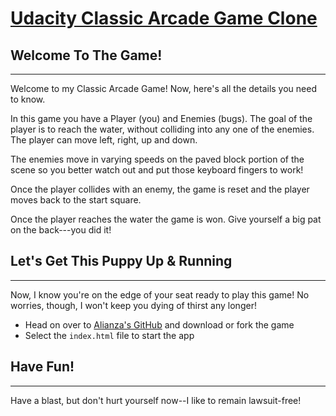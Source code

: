 # [Udacity Classic Arcade Game Clone](https://github.com/udacity/frontend-nanodegree-arcade-game)

## Welcome To The Game!
----------------------------------------------
Welcome to my Classic Arcade Game! Now, here's all the details you need to know.

In this game you have a Player (you) and Enemies (bugs). The goal of the player is to reach the water, without colliding into any one of the enemies. The player can move left, right, up and down.

The enemies move in varying speeds on the paved block portion of the scene so you better watch out and put those keyboard fingers to work!

Once the player collides with an enemy, the game is reset and the player moves back to the start square.

Once the player reaches the water the game is won. Give yourself a big pat on the back---you did it!

## Let's Get This Puppy Up & Running
----------------------------------------------
Now, I know you're on the edge of your seat ready to play this game! No worries, though, I won't keep you dying of thirst any longer!

- Head on over to [Alianza's GitHub](https://github.com/alianza-clyne/classic-arcade-game-clone) and download or fork the game
- Select the ```index.html``` file to start the app

## Have Fun!
----------------------------------------------
Have a blast, but don't hurt yourself now--I like to remain lawsuit-free!
